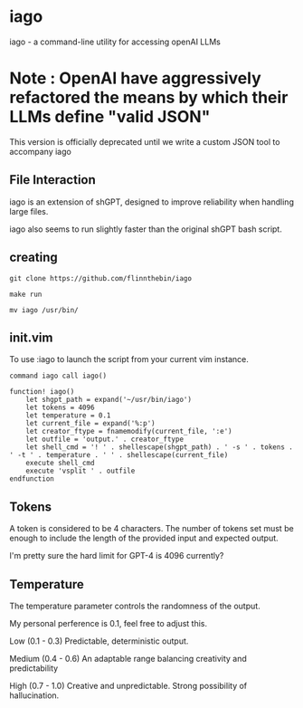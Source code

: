 # iago                                                                                                                                                                                                          
iago - a command-line utility for accessing openAI LLMs

# Note : OpenAI have aggressively refactored the means by which their LLMs define "valid JSON"
This version is officially deprecated until we write a custom JSON tool to accompany iago

## File Interaction                                                                                                                                                                                                
iago is an extension of shGPT, designed to improve reliability when handling large files.

iago also seems to run slightly faster than the original shGPT bash script.

## creating 

```
git clone https://github.com/flinnthebin/iago

make run

mv iago /usr/bin/

```
## init.vim

To use :iago to launch the script from your current vim instance.

```
command iago call iago()

function! iago()
    let shgpt_path = expand('~/usr/bin/iago')
    let tokens = 4096
    let temperature = 0.1
    let current_file = expand('%:p')
    let creator_ftype = fnamemodify(current_file, ':e')
    let outfile = 'output.' . creator_ftype
    let shell_cmd = '! ' . shellescape(shgpt_path) . ' -s ' . tokens . ' -t ' . temperature . ' ' . shellescape(current_file)
    execute shell_cmd
    execute 'vsplit ' . outfile
endfunction
```

## Tokens

A token is considered to be 4 characters. The number of tokens set must be enough to include the length
of the provided input and expected output.

I'm pretty sure the hard limit for GPT-4 is 4096 currently?

## Temperature

The temperature parameter controls the randomness of the output. 

My personal perference is 0.1, feel free to adjust this.

Low (0.1 - 0.3)
Predictable, deterministic output.

Medium (0.4 - 0.6)
An adaptable range balancing creativity and predictability

High (0.7 - 1.0)
Creative and unpredictable. Strong possibility of hallucination.



